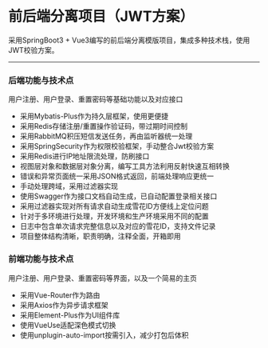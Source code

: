 # 前后端分离项目（JWT方案）
采用SpringBoot3 + Vue3编写的前后端分离模版项目，集成多种技术栈，使用JWT校验方案。
***
### 后端功能与技术点
用户注册、用户登录、重置密码等基础功能以及对应接口
* 采用Mybatis-Plus作为持久层框架，使用更便捷
* 采用Redis存储注册/重置操作验证码，带过期时间控制
* 采用RabbitMQ积压短信发送任务，再由监听器统一处理
* 采用SpringSecurity作为权限校验框架，手动整合Jwt校验方案
* 采用Redis进行IP地址限流处理，防刷接口
* 视图层对象和数据层对象分离，编写工具方法利用反射快速互相转换
* 错误和异常页面统一采用JSON格式返回，前端处理响应更统一
* 手动处理跨域，采用过滤器实现
* 使用Swagger作为接口文档自动生成，已自动配置登录相关接口
* 采用过滤器实现对所有请求自动生成雪花ID方便线上定位问题
* 针对于多环境进行处理，开发环境和生产环境采用不同的配置
* 日志中包含单次请求完整信息以及对应的雪花ID，支持文件记录
* 项目整体结构清晰，职责明确，注释全面，开箱即用

### 前端功能与技术点
用户注册、用户登录、重置密码等界面，以及一个简易的主页
* 采用Vue-Router作为路由
* 采用Axios作为异步请求框架
* 采用Element-Plus作为UI组件库
* 使用VueUse适配深色模式切换
* 使用unplugin-auto-import按需引入，减少打包后体积

